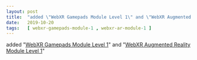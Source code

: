 ```yaml
---
layout: post
title:  "added \"WebXR Gamepads Module Level 1\" and \"WebXR Augmented Reality Module Level 1\""
date:   2019-10-20
tags:   [ webxr-gamepads-module-1 , webxr-ar-module-1 ]
---
```


added "[WebXR Gamepads Module Level 1](/spec/webxr-gamepads-module-1)" and "[WebXR Augmented Reality Module Level 1](/spec/webxr-ar-module-1)"

